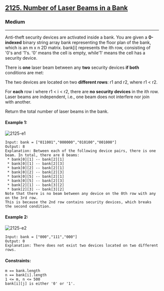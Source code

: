 [2125. Number of Laser Beams in a Bank](https://leetcode.com/problems/number-of-laser-beams-in-a-bank/?envType=daily-question&envId=2024-01-03)
---------------------------------------------------------------------------------------------------------------------------------------------

### Medium
---------------------------------------------------------------------------------------------------------------------------------------------

Anti-theft security devices are activated inside a bank. You are given a **0-indexed** binary string array bank representing the floor plan of the bank, which is an m x n 2D matrix. bank[i] represents the ith row, consisting of '0's and '1's. '0' means the cell is empty, while'1' means the cell has a security device.

There is **one** laser beam between any **two** security devices **if both** conditions are met:

The two devices are located on two **different rows**: r1 and r2, where r1 < r2.

For **each** row i where r1 < i < r2, there are **no security devices** in the ith row.
Laser beams are independent, i.e., one beam does not interfere nor join with another.

Return the total number of laser beams in the bank.

#### Example 1:
![2125-e1](https://github.com/chandrikabijore/LeetCode-solutions/assets/93921178/2f3dba63-fe06-4bb9-a327-773e2e8377eb)
```
Input: bank = ["011001","000000","010100","001000"]
Output: 8
Explanation: Between each of the following device pairs, there is one beam. In total, there are 8 beams:
 * bank[0][1] -- bank[2][1]
 * bank[0][1] -- bank[2][3]
 * bank[0][2] -- bank[2][1]
 * bank[0][2] -- bank[2][3]
 * bank[0][5] -- bank[2][1]
 * bank[0][5] -- bank[2][3]
 * bank[2][1] -- bank[3][2]
 * bank[2][3] -- bank[3][2]
Note that there is no beam between any device on the 0th row with any on the 3rd row.
This is because the 2nd row contains security devices, which breaks the second condition.
```
#### Example 2:
![2125-e2](https://github.com/chandrikabijore/LeetCode-solutions/assets/93921178/5cda3335-5abb-4f84-901f-056ac88a6099)
```
Input: bank = ["000","111","000"]
Output: 0
Explanation: There does not exist two devices located on two different rows.
```
#### Constraints:
```
m == bank.length
n == bank[i].length
1 <= m, n <= 500
bank[i][j] is either '0' or '1'.
```
